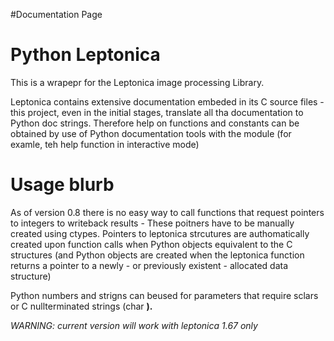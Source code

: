 #Documentation Page

# Python Leptonica #

This is  a wrapepr for the Leptonica image processing Library.

Leptonica contains extensive documentation embeded in its C source files -
this project, even in the initial stages, translate all tha documentation
to Python doc strings. Therefore help on functions and constants can be obtained
by use of Python documentation tools with the module (for examle, teh help function
in interactive mode)

# Usage blurb #

As of version 0.8 there is no easy way to call functions that request
pointers to integers to writeback results - These poitners have to be manually created
using ctypes. Pointers to leptonica strcutures are authomatically created upon function calls when Python objects equivalent to the C structures (and Python objects are created when the leptonica function returns a pointer to a newly - or previously existent -
allocated data structure)

Python numbers and strigns can beused for parameters that require sclars or C nullterminated strings (char **).**

_WARNING: current version will work with leptonica 1.67 only_